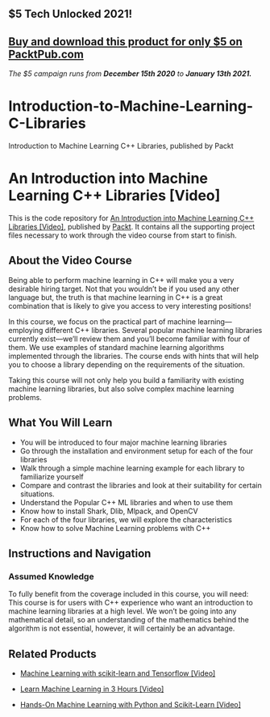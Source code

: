 ## $5 Tech Unlocked 2021!
[Buy and download this product for only $5 on PacktPub.com](https://www.packtpub.com/)
-----
*The $5 campaign         runs from __December 15th 2020__ to __January 13th 2021.__*

# Introduction-to-Machine-Learning-C-Libraries
Introduction to Machine Learning C++ Libraries, published by Packt
# An Introduction into Machine Learning C++ Libraries [Video]
This is the code repository for [An Introduction into Machine Learning C++ Libraries [Video]](https://www.packtpub.com/big-data-and-business-intelligence/introduction-machine-learning-c-libraries-video?utm_source=github&utm_medium=repository&utm_campaign=9781788477956), published by [Packt](https://www.packtpub.com/?utm_source=github). It contains all the supporting project files necessary to work through the video course from start to finish.
## About the Video Course
Being able to perform machine learning in C++ will make you a very desirable hiring target. Not that you wouldn’t be if you used any other language but, the truth is that machine learning in C++ is a great combination that is likely to give you access to very interesting positions!

In this course, we focus on the practical part of machine learning—employing different C++ libraries. Several popular machine learning libraries currently exist—we’ll review them and you’ll become familiar with four of them. We use examples of standard machine learning algorithms implemented through the libraries. The course ends with hints that will help you to choose a library depending on the requirements of the situation. 

Taking this course will not only help you build a familiarity with existing machine learning libraries, but also solve complex machine learning problems.

<H2>What You Will Learn</H2>
<DIV class=book-info-will-learn-text>
<UL>
<LI>You will be introduced to four major machine learning libraries 
<LI>Go through the installation and environment setup for each of the four libraries 
<LI>Walk through a simple machine learning example for each library to familiarize yourself
<LI>Compare and contrast the libraries and look at their suitability for certain situations.
<LI>Understand the Popular C++ ML libraries and when to use them
<LI>Know how to install Shark, Dlib, Mlpack, and OpenCV 
<LI>For each of the four libraries, we will explore the characteristics
<LI>Know how to solve Machine Learning problems with C++
  
 </LI></UL></DIV>

## Instructions and Navigation
### Assumed Knowledge
To fully benefit from the coverage included in this course, you will need:<br/>
This course is for users with C++ experience who want an introduction to machine learning libraries at a high level. We won’t be going into any mathematical detail, so an understanding of the mathematics behind the algorithm is not essential, however, it will certainly be an advantage.	



## Related Products
* [Machine Learning with scikit-learn and Tensorflow [Video]](https://www.packtpub.com/big-data-and-business-intelligence/machine-learning-scikit-learn-and-tensorflow-video?utm_source=github&utm_medium=repository&utm_campaign=9781788629928)

* [Learn Machine Learning in 3 Hours [Video]](https://www.packtpub.com/big-data-and-business-intelligence/learn-machine-learning-3-hours-video?utm_source=github&utm_medium=repository&utm_campaign=9781788995580)

* [Hands-On Machine Learning with Python and Scikit-Learn [Video]](https://www.packtpub.com/big-data-and-business-intelligence/hands-machine-learning-python-and-scikit-learn-video?utm_source=github&utm_medium=repository&utm_campaign=9781788991056)


